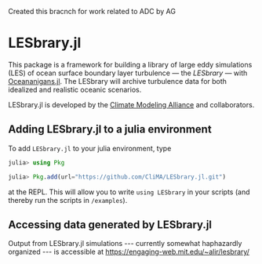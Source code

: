 Created this bracnch for work related to ADC by AG 

# LESbrary.jl

This package is a framework for building a library of large eddy simulations (LES) of ocean surface boundary layer turbulence — the _LESbrary_ — with [Oceananigans.jl](https://github.com/climate-machine/Oceananigans.jl). The LESbrary will archive turbulence data for both idealized and realistic oceanic scenarios.

LESbrary.jl is developed by the [Climate Modeling Alliance](https://clima.caltech.edu) and collaborators.

## Adding LESbrary.jl to a julia environment

To add `LESbrary.jl` to your julia environment, type

```julia
julia> using Pkg

julia> Pkg.add(url="https://github.com/CliMA/LESbrary.jl.git")
```

at the REPL. This will allow you to write `using LESbrary` in your scripts (and thereby run the scripts in `/examples`).

## Accessing data generated by LESbrary.jl

Output from LESbrary.jl simulations --- currently somewhat haphazardly organized --- is accessible at https://engaging-web.mit.edu/~alir/lesbrary/
